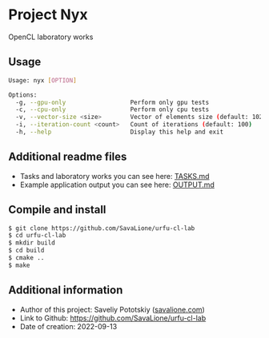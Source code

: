 # Project Nyx
OpenCL laboratory works

## Usage
```sh
Usage: nyx [OPTION]

Options:
  -g, --gpu-only                  Perform only gpu tests
  -c, --cpu-only                  Perform only cpu tests
  -v, --vector-size <size>        Vector of elements size (default: 102400000)
  -i, --iteration-count <count>   Count of iterations (default: 100)
  -h, --help                      Display this help and exit
```

## Additional readme files
* Tasks and laboratory works you can see here: [TASKS.md](TASKS.md)
* Example application output you can see here: [OUTPUT.md](OUTPUT.md)

## Compile and install
```sh
$ git clone https://github.com/SavaLione/urfu-cl-lab
$ cd urfu-cl-lab
$ mkdir build
$ cd build
$ cmake ..
$ make
```

## Additional information
* Author of this project: Saveliy Pototskiy ([savalione.com](https://savalione.com))
* Link to Github: https://github.com/SavaLione/urfu-cl-lab
* Date of creation: 2022-09-13